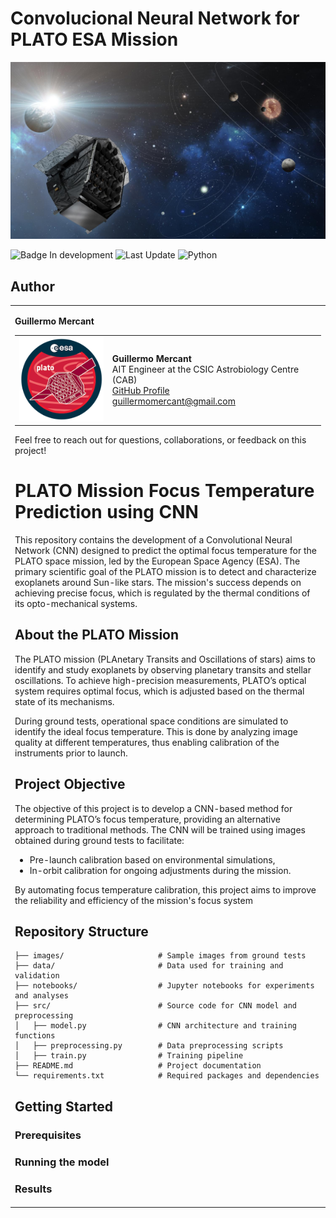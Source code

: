 # Convolucional Neural Network for PLATO ESA Mission
![PLATO conceptual Image](images/Conceptual_Image.png)

![Badge In development](https://img.shields.io/badge/STATUS-EN%20DESAROLLO-green)
![Last Update](https://img.shields.io/badge/Last_Update-October_2024-blue)
![Python](https://img.shields.io/badge/python-3670A0?style=for-the-badge&logo=python&logoColor=ffdd54)

## Author
<table>
<tr>
<td>

**Guillermo Mercant**  
<table>
<tr>
<td align="left">

<img src="images/plato_logo_320x320.png" alt="PLATO Logo Image" width="150">

</td>
<td align="left">

**Guillermo Mercant**  
AIT Engineer at the CSIC Astrobiology Centre (CAB)  
[GitHub Profile](https://github.com/Wiflys13)  
[guillermomercant@gmail.com](mailto:guillermomercant@gmail.com)

</td>
</tr>
</table>
Feel free to reach out for questions, collaborations, or feedback on this project!


# PLATO Mission Focus Temperature Prediction using CNN
This repository contains the development of a Convolutional Neural Network (CNN) designed to predict the optimal focus temperature for the PLATO space mission, led by the European Space Agency (ESA). The primary scientific goal of the PLATO mission is to detect and characterize exoplanets around Sun-like stars. The mission's success depends on achieving precise focus, which is regulated by the thermal conditions of its opto-mechanical systems.

## About the PLATO Mission
The PLATO mission (PLAnetary Transits and Oscillations of stars) aims to identify and study exoplanets by observing planetary transits and stellar oscillations. To achieve high-precision measurements, PLATO’s optical system requires optimal focus, which is adjusted based on the thermal state of its mechanisms.

During ground tests, operational space conditions are simulated to identify the ideal focus temperature. This is done by analyzing image quality at different temperatures, thus enabling calibration of the instruments prior to launch.

## Project Objective
The objective of this project is to develop a CNN-based method for determining PLATO’s focus temperature, providing an alternative approach to traditional methods. The CNN will be trained using images obtained during ground tests to facilitate:

* Pre-launch calibration based on environmental simulations,
* In-orbit calibration for ongoing adjustments during the mission.

By automating focus temperature calibration, this project aims to improve the reliability and efficiency of the mission's focus system

## Repository Structure

```
├── images/                     # Sample images from ground tests
├── data/                       # Data used for training and validation
├── notebooks/                  # Jupyter notebooks for experiments and analyses
├── src/                        # Source code for CNN model and preprocessing
│   ├── model.py                # CNN architecture and training functions
│   ├── preprocessing.py        # Data preprocessing scripts
│   ├── train.py                # Training pipeline
├── README.md                   # Project documentation
└── requirements.txt            # Required packages and dependencies
```

## Getting Started

### Prerequisites
### Running the model
### Results


